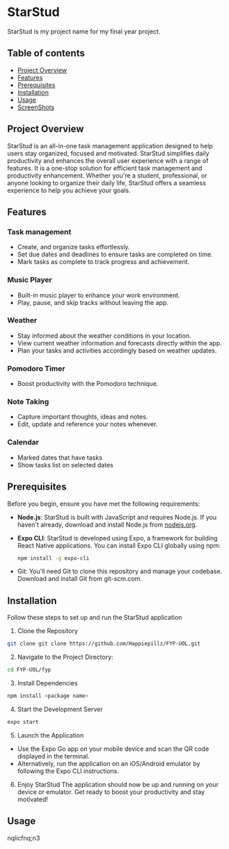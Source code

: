 # StarStud
StarStud is my project name for my final year project. 

## Table of contents 

- [Project Overview](#project-overview)
- [Features](#features)
- [Prerequisites](#prerequisites)
- [Installation](#installation)
- [Usage](#usage)
- [ScreenShots](#screenshots)

## Project Overview 
StarStud is an all-in-one task management application designed to help users stay organized, focused and motivated. StarStud simplifies daily productivity and enhances the overall user experience with a range of features. It is a one-stop solution for efficient task management and productivity enhancement. Whether you're a student, professional, or anyone looking to organize their daily life, StarStud offers a seamless experience to help you achieve your goals. 

## Features

### Task management

- Create, and organize tasks effortlessly.
- Set due dates and deadlines to ensure tasks are completed on time.
- Mark tasks as complete to track progress and achievement.

### Music Player 

- Built-in music player to enhance your work environment.
- Play, pause, and skip tracks without leaving the app.

### Weather 

- Stay informed about the weather conditions in your location.
- View current weather information and forecasts directly within the app.
- Plan your tasks and activities accordingly based on weather updates.

### Pomodoro Timer

- Boost productivity with the Pomodoro technique.

### Note Taking

- Capture important thoughts, ideas and notes.
- Edit, update and reference your notes whenever.

### Calendar 

- Marked dates that have tasks
- Show tasks list on selected dates
  
## Prerequisites

Before you begin, ensure you have met the following requirements:

- **Node.js**: StarStud is built with JavaScript and requires Node.js. If you haven't already, download and install Node.js from [nodejs.org](https://nodejs.org/).

- **Expo CLI**: StarStud is developed using Expo, a framework for building React Native applications. You can install Expo CLI globally using npm:

  ```bash
  npm install -g expo-cli
  ```
- Git: You'll need Git to clone this repository and manage your codebase. Download and install Git from git-scm.com.
## Installation
Follow these steps to set up and run the StarStud application 

1. Clone the Repository
``` bash
git clone git clone https://github.com/Happiepillz/FYP-UOL.git
```

2. Navigate to the Project Directory:
``` bash
cd FYP-UOL/fyp
```

3. Install Dependencies
``` bash
npm install <package name>
```

4. Start the Development Server
``` bash
expo start
```

5. Launch the Application
  - Use the Expo Go app on your mobile device and scan the QR code displayed in the terminal.
  - Alternatively, run the application on an iOS/Android emulator by following the Expo CLI instructions.

6. Enjoy StarStud
The application should now be up and running on your device or emulator. Get ready to boost your productivity and stay motivated!

## Usage
nqlicfnq;n3

